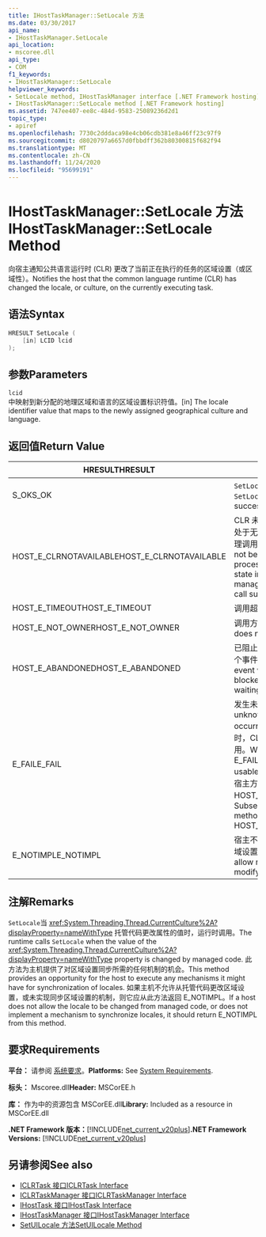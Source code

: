 ```yaml
---
title: IHostTaskManager::SetLocale 方法
ms.date: 03/30/2017
api_name:
- IHostTaskManager.SetLocale
api_location:
- mscoree.dll
api_type:
- COM
f1_keywords:
- IHostTaskManager::SetLocale
helpviewer_keywords:
- SetLocale method, IHostTaskManager interface [.NET Framework hosting]
- IHostTaskManager::SetLocale method [.NET Framework hosting]
ms.assetid: 747ee407-ee8c-484d-9583-25089236d2d1
topic_type:
- apiref
ms.openlocfilehash: 7730c2dddaca98e4cb06cdb381e8a46ff23c97f9
ms.sourcegitcommit: d8020797a6657d0fbbdff362b80300815f682f94
ms.translationtype: MT
ms.contentlocale: zh-CN
ms.lasthandoff: 11/24/2020
ms.locfileid: "95699191"
---
```

# <a name="ihosttaskmanagersetlocale-method"></a><span data-ttu-id="331a3-102">IHostTaskManager::SetLocale 方法</span><span class="sxs-lookup"><span data-stu-id="331a3-102">IHostTaskManager::SetLocale Method</span></span>

<span data-ttu-id="331a3-103">向宿主通知公共语言运行时 (CLR) 更改了当前正在执行的任务的区域设置（或区域性）。</span><span class="sxs-lookup"><span data-stu-id="331a3-103">Notifies the host that the common language runtime (CLR) has changed the locale, or culture, on the currently executing task.</span></span>  
  
## <a name="syntax"></a><span data-ttu-id="331a3-104">语法</span><span class="sxs-lookup"><span data-stu-id="331a3-104">Syntax</span></span>  
  
```cpp  
HRESULT SetLocale (  
    [in] LCID lcid  
);  
```  
  
## <a name="parameters"></a><span data-ttu-id="331a3-105">参数</span><span class="sxs-lookup"><span data-stu-id="331a3-105">Parameters</span></span>  

 `lcid`  
 <span data-ttu-id="331a3-106">中映射到新分配的地理区域和语言的区域设置标识符值。</span><span class="sxs-lookup"><span data-stu-id="331a3-106">[in] The locale identifier value that maps to the newly assigned geographical culture and language.</span></span>  
  
## <a name="return-value"></a><span data-ttu-id="331a3-107">返回值</span><span class="sxs-lookup"><span data-stu-id="331a3-107">Return Value</span></span>  
  
|<span data-ttu-id="331a3-108">HRESULT</span><span class="sxs-lookup"><span data-stu-id="331a3-108">HRESULT</span></span>|<span data-ttu-id="331a3-109">说明</span><span class="sxs-lookup"><span data-stu-id="331a3-109">Description</span></span>|  
|-------------|-----------------|  
|<span data-ttu-id="331a3-110">S_OK</span><span class="sxs-lookup"><span data-stu-id="331a3-110">S_OK</span></span>|<span data-ttu-id="331a3-111">`SetLocale` 已成功返回。</span><span class="sxs-lookup"><span data-stu-id="331a3-111">`SetLocale` returned successfully.</span></span>|  
|<span data-ttu-id="331a3-112">HOST_E_CLRNOTAVAILABLE</span><span class="sxs-lookup"><span data-stu-id="331a3-112">HOST_E_CLRNOTAVAILABLE</span></span>|<span data-ttu-id="331a3-113">CLR 未加载到进程中，或 CLR 处于无法运行托管代码或成功处理调用的状态。</span><span class="sxs-lookup"><span data-stu-id="331a3-113">The CLR has not been loaded into a process, or the CLR is in a state in which it cannot run managed code or process the call successfully.</span></span>|  
|<span data-ttu-id="331a3-114">HOST_E_TIMEOUT</span><span class="sxs-lookup"><span data-stu-id="331a3-114">HOST_E_TIMEOUT</span></span>|<span data-ttu-id="331a3-115">调用超时。</span><span class="sxs-lookup"><span data-stu-id="331a3-115">The call timed out.</span></span>|  
|<span data-ttu-id="331a3-116">HOST_E_NOT_OWNER</span><span class="sxs-lookup"><span data-stu-id="331a3-116">HOST_E_NOT_OWNER</span></span>|<span data-ttu-id="331a3-117">调用方不拥有该锁。</span><span class="sxs-lookup"><span data-stu-id="331a3-117">The caller does not own the lock.</span></span>|  
|<span data-ttu-id="331a3-118">HOST_E_ABANDONED</span><span class="sxs-lookup"><span data-stu-id="331a3-118">HOST_E_ABANDONED</span></span>|<span data-ttu-id="331a3-119">已阻止的线程或纤程正在等待某个事件时，该事件被取消。</span><span class="sxs-lookup"><span data-stu-id="331a3-119">An event was canceled while a blocked thread or fiber was waiting on it.</span></span>|  
|<span data-ttu-id="331a3-120">E_FAIL</span><span class="sxs-lookup"><span data-stu-id="331a3-120">E_FAIL</span></span>|<span data-ttu-id="331a3-121">发生未知的灾难性故障。</span><span class="sxs-lookup"><span data-stu-id="331a3-121">An unknown catastrophic failure occurred.</span></span> <span data-ttu-id="331a3-122">当方法返回 E_FAIL 时，CLR 在该进程内将不再可用。</span><span class="sxs-lookup"><span data-stu-id="331a3-122">When a method returns E_FAIL, the CLR is no longer usable within the process.</span></span> <span data-ttu-id="331a3-123">对宿主方法的后续调用会返回 HOST_E_CLRNOTAVAILABLE。</span><span class="sxs-lookup"><span data-stu-id="331a3-123">Subsequent calls to hosting methods return HOST_E_CLRNOTAVAILABLE.</span></span>|  
|<span data-ttu-id="331a3-124">E_NOTIMPL</span><span class="sxs-lookup"><span data-stu-id="331a3-124">E_NOTIMPL</span></span>|<span data-ttu-id="331a3-125">宿主不允许托管用户代码修改区域设置。</span><span class="sxs-lookup"><span data-stu-id="331a3-125">The host does not allow managed user code to modify the locale.</span></span>|  
  
## <a name="remarks"></a><span data-ttu-id="331a3-126">注解</span><span class="sxs-lookup"><span data-stu-id="331a3-126">Remarks</span></span>  

 <span data-ttu-id="331a3-127">`SetLocale`当 <xref:System.Threading.Thread.CurrentCulture%2A?displayProperty=nameWithType> 托管代码更改属性的值时，运行时调用。</span><span class="sxs-lookup"><span data-stu-id="331a3-127">The runtime calls `SetLocale` when the value of the <xref:System.Threading.Thread.CurrentCulture%2A?displayProperty=nameWithType> property is changed by managed code.</span></span> <span data-ttu-id="331a3-128">此方法为主机提供了对区域设置同步所需的任何机制的机会。</span><span class="sxs-lookup"><span data-stu-id="331a3-128">This method provides an opportunity for the host to execute any mechanisms it might have for synchronization of locales.</span></span> <span data-ttu-id="331a3-129">如果主机不允许从托管代码更改区域设置，或未实现同步区域设置的机制，则它应从此方法返回 E_NOTIMPL。</span><span class="sxs-lookup"><span data-stu-id="331a3-129">If a host does not allow the locale to be changed from managed code, or does not implement a mechanism to synchronize locales, it should return E_NOTIMPL from this method.</span></span>  
  
## <a name="requirements"></a><span data-ttu-id="331a3-130">要求</span><span class="sxs-lookup"><span data-stu-id="331a3-130">Requirements</span></span>  

 <span data-ttu-id="331a3-131">**平台：** 请参阅 [系统要求](../../get-started/system-requirements.md)。</span><span class="sxs-lookup"><span data-stu-id="331a3-131">**Platforms:** See [System Requirements](../../get-started/system-requirements.md).</span></span>  
  
 <span data-ttu-id="331a3-132">**标头：** Mscoree.dll</span><span class="sxs-lookup"><span data-stu-id="331a3-132">**Header:** MSCorEE.h</span></span>  
  
 <span data-ttu-id="331a3-133">**库：** 作为中的资源包含 MSCorEE.dll</span><span class="sxs-lookup"><span data-stu-id="331a3-133">**Library:** Included as a resource in MSCorEE.dll</span></span>  
  
 <span data-ttu-id="331a3-134">**.NET Framework 版本：**[!INCLUDE[net_current_v20plus](../../../../includes/net-current-v20plus-md.md)]</span><span class="sxs-lookup"><span data-stu-id="331a3-134">**.NET Framework Versions:** [!INCLUDE[net_current_v20plus](../../../../includes/net-current-v20plus-md.md)]</span></span>  
  
## <a name="see-also"></a><span data-ttu-id="331a3-135">另请参阅</span><span class="sxs-lookup"><span data-stu-id="331a3-135">See also</span></span>

- [<span data-ttu-id="331a3-136">ICLRTask 接口</span><span class="sxs-lookup"><span data-stu-id="331a3-136">ICLRTask Interface</span></span>](iclrtask-interface.md)
- [<span data-ttu-id="331a3-137">ICLRTaskManager 接口</span><span class="sxs-lookup"><span data-stu-id="331a3-137">ICLRTaskManager Interface</span></span>](iclrtaskmanager-interface.md)
- [<span data-ttu-id="331a3-138">IHostTask 接口</span><span class="sxs-lookup"><span data-stu-id="331a3-138">IHostTask Interface</span></span>](ihosttask-interface.md)
- [<span data-ttu-id="331a3-139">IHostTaskManager 接口</span><span class="sxs-lookup"><span data-stu-id="331a3-139">IHostTaskManager Interface</span></span>](ihosttaskmanager-interface.md)
- [<span data-ttu-id="331a3-140">SetUILocale 方法</span><span class="sxs-lookup"><span data-stu-id="331a3-140">SetUILocale Method</span></span>](ihosttaskmanager-setuilocale-method.md)
